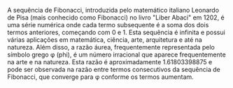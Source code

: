 A sequência de Fibonacci, introduzida pelo matemático italiano Leonardo de Pisa (mais conhecido como Fibonacci) no livro "Liber Abaci" em 1202, é uma série numérica onde cada termo subsequente é a soma dos dois termos anteriores, começando com 0 e 1. Esta sequência é infinita e possui várias aplicações em matemática, ciência, arte, arquitetura e até na natureza. Além disso, a razão áurea, frequentemente representada pelo símbolo grego φ (phi), é um número irracional que aparece frequentemente na arte e na natureza. Esta razão é aproximadamente 1.61803398875 e pode ser observada na razão entre termos consecutivos da sequência de Fibonacci, que converge para φ conforme os termos aumentam.
